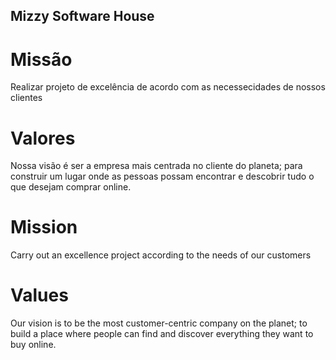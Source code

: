 ## Mizzy Software House

# Missão
Realizar projeto de excelência de acordo com as necessecidades de nossos clientes
# Valores
Nossa visão é ser a empresa mais centrada no cliente do planeta; para construir um lugar onde as pessoas possam encontrar e descobrir tudo o que desejam comprar online.

# Mission
Carry out an excellence project according to the needs of our customers

# Values
Our vision is to be the most customer-centric company on the planet; to build a place where people can find and discover everything they want to buy online.

